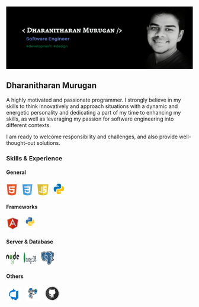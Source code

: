 ![](https://github.com/dharanithedev/dharanithedev/blob/main/banner-final.png?raw=true)

## Dharanitharan Murugan

A highly motivated and passionate programmer. I strongly believe in my skills to think innovatively and approach situations with a dynamic and energetic personality and dedicating a part of my time to enhancing my skills, as well as leveraging my passion for software engineering into different contexts.

I am ready to welcome responsibility and challenges, and also provide well-thought-out solutions.

### Skills & Experience

#### General

<img src="https://github.com/dharanithedev/dharanithedev/blob/main/html5.png?raw=true" width="30" height="30"/> &nbsp; <img src="https://github.com/dharanithedev/dharanithedev/blob/main/css3.png?raw=true" width="30" height="30"/> &nbsp; <img src="https://github.com/dharanithedev/dharanithedev/blob/main/javascript.png?raw=true" width="30" height="30"/> &nbsp; <img src="https://github.com/dharanithedev/dharanithedev/blob/main/python.png?raw=true" width="35" height="35"/>

#### Frameworks

<img src="https://github.com/dharanithedev/dharanithedev/blob/main/angularjs.png?raw=true" width="35" height="35"/> &nbsp; <img src="https://github.com/dharanithedev/dharanithedev/blob/main/djang.png?raw=true" width="35" height="35"/>

#### Server & Database

<img src="https://github.com/dharanithedev/dharanithedev/blob/main/node.png?raw=true" width="35" height="35"/> &nbsp; <img src="https://github.com/dharanithedev/dharanithedev/blob/main/mongo.png?raw=true" width="35" height="35"/> &nbsp; <img src="https://github.com/dharanithedev/dharanithedev/blob/main/postg.png?raw=true" width="35" height="35"/>

#### Others

<img src="https://github.com/dharanithedev/dharanithedev/blob/main/azure.png?raw=true" width="40" height="35"/> &nbsp; <img src="https://github.com/dharanithedev/dharanithedev/blob/main/scrapauto.png?raw=true" width="40" height="40"/> &nbsp; <img src="https://github.com/dharanithedev/dharanithedev/blob/main/git.png?raw=true" width="40" height="40"/>



